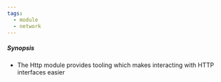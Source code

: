 ```yaml
---
tags:
  - module
  - network
---
```

##### Synopsis
- The Http module provides tooling which makes interacting with HTTP interfaces easier